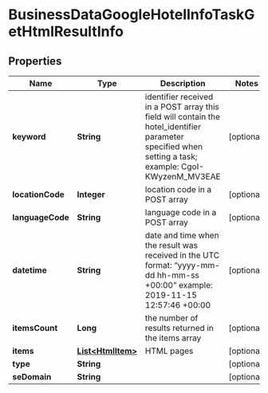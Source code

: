 

# BusinessDataGoogleHotelInfoTaskGetHtmlResultInfo


## Properties

| Name | Type | Description | Notes |
|------------ | ------------- | ------------- | -------------|
|**keyword** | **String** | identifier received in a POST array this field will contain the hotel_identifier parameter specified when setting a task; example: CgoI-KWyzenM_MV3EAE |  [optional] |
|**locationCode** | **Integer** | location code in a POST array |  [optional] |
|**languageCode** | **String** | language code in a POST array |  [optional] |
|**datetime** | **String** | date and time when the result was received in the UTC format: “yyyy-mm-dd hh-mm-ss +00:00” example: 2019-11-15 12:57:46 +00:00 |  [optional] |
|**itemsCount** | **Long** | the number of results returned in the items array |  [optional] |
|**items** | [**List&lt;HtmlItem&gt;**](HtmlItem.md) | HTML pages |  [optional] |
|**type** | **String** |  |  [optional] |
|**seDomain** | **String** |  |  [optional] |



